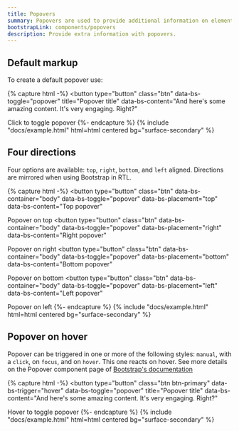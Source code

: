 ```yaml
---
title: Popovers
summary: Popovers are used to provide additional information on elements where a simple tooltip is not sufficient.
bootstrapLink: components/popovers
description: Provide extra information with popovers.
---
```


## Default markup

To create a default popover use:

{% capture html -%}
<button
  type="button"
  class="btn"
  data-bs-toggle="popover"
  title="Popover title"
  data-bs-content="And here's some amazing content. It's very engaging. Right?"
>
  Click to toggle popover
</button>
{%- endcapture %}
{% include "docs/example.html" html=html centered bg="surface-secondary" %}

## Four directions

Four options are available: `top`, `right`, `bottom`, and `left` aligned. Directions are mirrored when using Bootstrap in RTL.

{% capture html -%}
<button
  type="button"
  class="btn"
  data-bs-container="body"
  data-bs-toggle="popover"
  data-bs-placement="top"
  data-bs-content="Top popover"
>
  Popover on top
</button>
<button
  type="button"
  class="btn"
  data-bs-container="body"
  data-bs-toggle="popover"
  data-bs-placement="right"
  data-bs-content="Right popover"
>
  Popover on right
</button>
<button
  type="button"
  class="btn"
  data-bs-container="body"
  data-bs-toggle="popover"
  data-bs-placement="bottom"
  data-bs-content="Bottom popover"
>
  Popover on bottom
</button>
<button
  type="button"
  class="btn"
  data-bs-container="body"
  data-bs-toggle="popover"
  data-bs-placement="left"
  data-bs-content="Left popover"
>
  Popover on left
</button>
{%- endcapture %}
{% include "docs/example.html" html=html centered bg="surface-secondary" %}

## Popover on hover

Popover can be triggered in one or more of the following styles: `manual`, with a `click`, on `focus`, and on `hover`. This one reacts on hover. See more details on the Popover component page of [Bootstrap's documentation](https://getbootstrap.com/docs)

{% capture html -%}
<button
  type="button"
  class="btn btn-primary"
  data-bs-trigger="hover"
  data-bs-toggle="popover"
  title="Popover title"
  data-bs-content="And here's some amazing content. It's very engaging. Right?"
>
  Hover to toggle popover
</button>
{%- endcapture %}
{% include "docs/example.html" html=html centered bg="surface-secondary" %}
